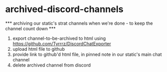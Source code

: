 # archived-discord-channels

*** archiving our static's strat channels when we're done - to keep the channel count down ***

1. export channel-to-be-archived to html using https://github.com/Tyrrrz/DiscordChatExporter
2. upload html file to github
3. provide link to github'd html file, in pinned note in our static's main chat channel
4. delete archived channel from discord
